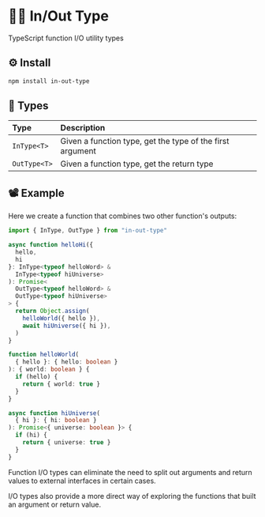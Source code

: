 # 🐕‍🦺 In/Out Type

TypeScript function I/O utility types

## ⚙️ Install

```bash
npm install in-out-type
```

## 👻 Types

| Type | Description |
| :--- | :--- |
| `InType<T>` | Given a function type, get the type of the first argument |
| `OutType<T>` | Given a function type, get the return type |

## 📽️ Example

Here we create a function that combines two other function's outputs:

```typescript
import { InType, OutType } from "in-out-type"

async function helloHi({
  hello,
  hi
}: InType<typeof helloWord> &
  InType<typeof hiUniverse>
): Promise<
  OutType<typeof helloWord> &
  OutType<typeof hiUniverse>
> {
  return Object.assign(
    helloWorld({ hello }),
    await hiUniverse({ hi }),
  )
}

function helloWorld(
  { hello }: { hello: boolean }
): { world: boolean } {
  if (hello) {
    return { world: true }
  }
}

async function hiUniverse(
  { hi }: { hi: boolean }
): Promise<{ universe: boolean }> {
  if (hi) {
    return { universe: true }
  }
}
```

Function I/O types can eliminate the need to split out arguments and return values to external interfaces in certain cases.

I/O types also provide a more direct way of exploring the functions that built an argument or return value.